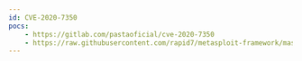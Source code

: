 ```yaml
---
id: CVE-2020-7350
pocs:
    - https://gitlab.com/pastaoficial/cve-2020-7350
    - https://raw.githubusercontent.com/rapid7/metasploit-framework/master/modules/exploits/unix/fileformat/metasploit_libnotify_cmd_injection.rb
---
```

